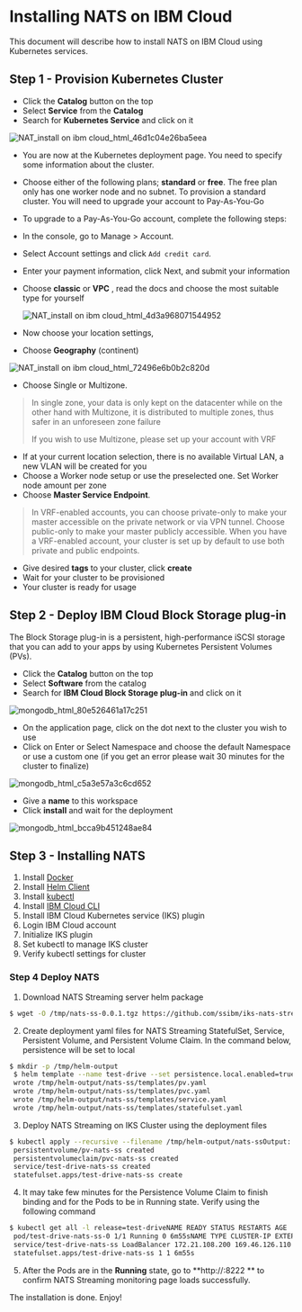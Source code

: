 # Installing NATS on IBM Cloud

This document will describe how to install NATS on IBM Cloud using Kubernetes services.

## Step 1 - Provision Kubernetes Cluster

- Click the **Catalog** button on the top
- Select **Service** from the **Catalog**
- Search for **Kubernetes Service** and click on it

![NAT_install on ibm cloud_html_46d1c04e26ba5eea](https://user-images.githubusercontent.com/5286796/106412230-39de1280-646d-11eb-85d8-b48491ff1d12.png)

- You are now at the Kubernetes deployment page. You need to specify some information about the cluster.
- Choose either of the following plans; **standard** or **free**. The free plan only has one worker node and no subnet. To provision a standard cluster. You will need to upgrade your account to Pay-As-You-Go
- To upgrade to a Pay-As-You-Go account, complete the following steps:
- In the console, go to Manage > Account.
- Select Account settings and click `Add credit card`.
- Enter your payment information, click Next, and submit your information
- Choose **classic** or **VPC** , read the docs and choose the most suitable type for yourself

  ![NAT_install on ibm cloud_html_4d3a968071544952](https://user-images.githubusercontent.com/5286796/106412226-39457c00-646d-11eb-9ad0-5055ca1a9ae2.png)

- Now choose your location settings,
- Choose **Geography** (continent)

![NAT_install on ibm cloud_html_72496e6b0b2c820d](https://user-images.githubusercontent.com/5286796/106412223-36e32200-646d-11eb-822b-4abe72488d00.png)

- Choose Single or Multizone. 

> In single zone, your data is only kept on the datacenter while on the other hand with Multizone, it is distributed to multiple zones, thus safer in an unforeseen zone failure
>
> If you wish to use Multizone, please set up your account with VRF
> 

- If at your current location selection, there is no available Virtual LAN, a new VLAN will be created for you
- Choose a Worker node setup or use the preselected one. Set Worker node amount per zone
- Choose **Master Service Endpoint**. 

> In VRF-enabled accounts, you can choose private-only to make your master accessible on the private network or via VPN tunnel. Choose public-only to make your master publicly accessible. When you have a VRF-enabled account, your cluster is set up by default to use both private and public endpoints.
   
- Give desired **tags** to your cluster, click **create**
- Wait for your cluster to be provisioned
- Your cluster is ready for usage

## Step 2 - Deploy IBM Cloud Block Storage plug-in

The Block Storage plug-in is a persistent, high-performance iSCSI storage that you can add to your apps by using Kubernetes Persistent Volumes (PVs).

- Click the **Catalog** button on the top
- Select **Software** from the catalog
- Search for **IBM Cloud Block Storage plug-in** and click on it
  
![mongodb_html_80e526461a17c251](https://user-images.githubusercontent.com/5286796/106396725-c9fd6700-642f-11eb-8606-71998e0bbbc2.png)
   
- On the application page, click on the dot next to the cluster you wish to use
- Click on Enter or Select Namespace and choose the default Namespace or use a custom one (if you get an error please wait 30 minutes for the cluster to finalize)
   
![mongodb_html_c5a3e57a3c6cd652](https://user-images.githubusercontent.com/5286796/106396724-c964d080-642f-11eb-8e55-c82480054778.png)
   
- Give a **name** to this workspace
- Click **install** and wait for the deployment

![mongodb_html_bcca9b451248ae84](https://user-images.githubusercontent.com/5286796/106396722-c79b0d00-642f-11eb-81f9-084f9c9f04be.png)

## Step 3 - Installing NATS

1. Install [Docker](https://docs.docker.com/install)  
2. Install [Helm 	Client](https://helm.sh/docs/using_helm/#installing-the-helm-client) 
3. Install [kubectl](https://kubernetes.io/docs/tasks/tools/install-kubectl/#install-kubectl)
4. Install [IBM Cloud CLI](https://cloud.ibm.com/docs/cli/reference/ibmcloud?topic=cloud-cli-install-ibmcloud-cli#shell_install)
5. Install IBM Cloud Kubernetes service (IKS) plugin
6. Login IBM Cloud account
7. Initialize IKS plugin
8. Set kubectl to manage IKS cluster
9. Verify kubectl settings for cluster

### Step 4 Deploy NATS

1. Download NATS Streaming server helm package

```sh
$ wget -O /tmp/nats-ss-0.0.1.tgz https://github.com/ssibm/iks-nats-streaming/raw/master/deploy/nats-ss-0.0.1.tgz
```

2. Create deployment yaml files for NATS Streaming StatefulSet, Service, Persistent Volume, and Persistent Volume Claim. In the command below, persistence will be set to local

```sh
$ mkdir -p /tmp/helm-output
 $ helm template --name test-drive --set persistence.local.enabled=true --output-dir /tmp/helm-output /tmp/nats-ss-0.0.1.tgzOutput:
 wrote /tmp/helm-output/nats-ss/templates/pv.yaml
 wrote /tmp/helm-output/nats-ss/templates/pvc.yaml
 wrote /tmp/helm-output/nats-ss/templates/service.yaml
 wrote /tmp/helm-output/nats-ss/templates/statefulset.yaml
```

3. Deploy NATS Streaming on IKS Cluster using the deployment files

```sh
$ kubectl apply --recursive --filename /tmp/helm-output/nats-ssOutput:
 persistentvolume/pv-nats-ss created
 persistentvolumeclaim/pvc-nats-ss created
 service/test-drive-nats-ss created
 statefulset.apps/test-drive-nats-ss create
```

4. It may take few minutes for the Persistence Volume Claim to finish binding and for the Pods to be in Running state. Verify using the following command

```sh
$ kubectl get all -l release=test-driveNAME READY STATUS RESTARTS AGE
 pod/test-drive-nats-ss-0 1/1 Running 0 6m55sNAME TYPE CLUSTER-IP EXTERNAL-IP PORT(S) AGE
 service/test-drive-nats-ss LoadBalancer 172.21.108.200 169.46.126.110 4222:30882/TCP,8222:30685/TCP 6m55sNAME DESIRED CURRENT AGE
 statefulset.apps/test-drive-nats-ss 1 1 6m55s
```

5. After the Pods are in the  **Running** state, go to **http://<EXTERNAL-IP>:8222 ** to confirm NATS Streaming monitoring page loads successfully.


The installation is done. Enjoy!

